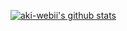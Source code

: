 [![aki-webii's github stats](https://github-readme-stats.vercel.app/api?username=aki-webii&count_private=true&show_icons=true&theme=tokyonight)](https://github.com/aki-webii)